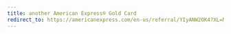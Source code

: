 ```yaml
---
title: another American Express® Gold Card
redirect_to: https://americanexpress.com/en-us/referral/YIyANW2OK4?XL=MIMCP
---
```

